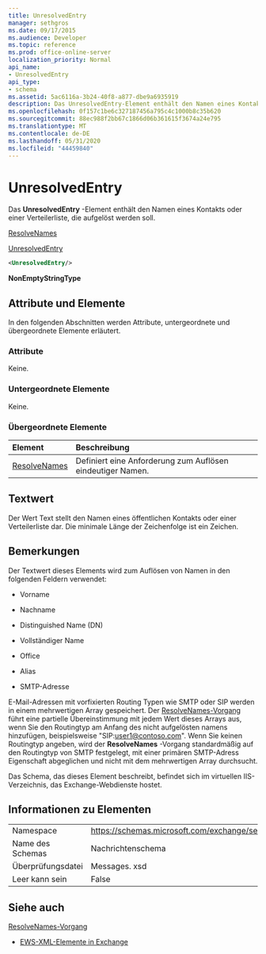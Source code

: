 ```yaml
---
title: UnresolvedEntry
manager: sethgros
ms.date: 09/17/2015
ms.audience: Developer
ms.topic: reference
ms.prod: office-online-server
localization_priority: Normal
api_name:
- UnresolvedEntry
api_type:
- schema
ms.assetid: 5ac6116a-3b24-40f8-a877-dbe9a6935919
description: Das UnresolvedEntry-Element enthält den Namen eines Kontakts oder einer Verteilerliste, die aufgelöst werden soll.
ms.openlocfilehash: 0f157c1be6c327187456a795c4c1000b8c35b620
ms.sourcegitcommit: 88ec988f2bb67c1866d06b361615f3674a24e795
ms.translationtype: MT
ms.contentlocale: de-DE
ms.lasthandoff: 05/31/2020
ms.locfileid: "44459840"
---
```

# <a name="unresolvedentry"></a>UnresolvedEntry

Das **UnresolvedEntry** -Element enthält den Namen eines Kontakts oder einer Verteilerliste, die aufgelöst werden soll. 
  
[ResolveNames](resolvenames.md)
  
[UnresolvedEntry](unresolvedentry.md)
  
```xml
<UnresolvedEntry/>
```

 **NonEmptyStringType**
## <a name="attributes-and-elements"></a>Attribute und Elemente

In den folgenden Abschnitten werden Attribute, untergeordnete und übergeordnete Elemente erläutert.
  
### <a name="attributes"></a>Attribute

Keine.
  
### <a name="child-elements"></a>Untergeordnete Elemente

Keine.
  
### <a name="parent-elements"></a>Übergeordnete Elemente

|**Element**|**Beschreibung**|
|:-----|:-----|
|[ResolveNames](resolvenames.md) <br/> |Definiert eine Anforderung zum Auflösen eindeutiger Namen.  <br/> |
   
## <a name="text-value"></a>Textwert

Der Wert Text stellt den Namen eines öffentlichen Kontakts oder einer Verteilerliste dar. Die minimale Länge der Zeichenfolge ist ein Zeichen.
  
## <a name="remarks"></a>Bemerkungen

Der Textwert dieses Elements wird zum Auflösen von Namen in den folgenden Feldern verwendet:
  
- Vorname
    
- Nachname
    
- Distinguished Name (DN)
    
- Vollständiger Name
    
- Office
    
- Alias
    
- SMTP-Adresse
    
E-Mail-Adressen mit vorfixierten Routing Typen wie SMTP oder SIP werden in einem mehrwertigen Array gespeichert. Der [ResolveNames-Vorgang](resolvenames-operation.md) führt eine partielle Übereinstimmung mit jedem Wert dieses Arrays aus, wenn Sie den Routingtyp am Anfang des nicht aufgelösten namens hinzufügen, beispielsweise "SIP:user1@contoso.com". Wenn Sie keinen Routingtyp angeben, wird der **ResolveNames** -Vorgang standardmäßig auf den Routingtyp von SMTP festgelegt, mit einer primären SMTP-Adress Eigenschaft abgeglichen und nicht mit dem mehrwertigen Array durchsucht. 
  
Das Schema, das dieses Element beschreibt, befindet sich im virtuellen IIS-Verzeichnis, das Exchange-Webdienste hostet.
  
## <a name="element-information"></a>Informationen zu Elementen

|||
|:-----|:-----|
|Namespace  <br/> |https://schemas.microsoft.com/exchange/services/2006/messages  <br/> |
|Name des Schemas  <br/> |Nachrichtenschema  <br/> |
|Überprüfungsdatei  <br/> |Messages. xsd  <br/> |
|Leer kann sein  <br/> |False  <br/> |
   
## <a name="see-also"></a>Siehe auch



[ResolveNames-Vorgang](resolvenames-operation.md)


- [EWS-XML-Elemente in Exchange](ews-xml-elements-in-exchange.md)

